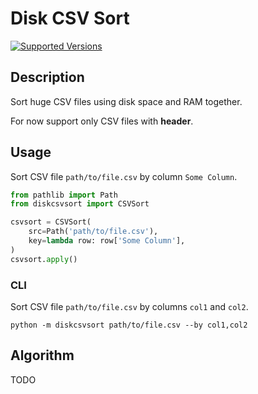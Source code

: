 # Disk CSV Sort

[![Supported Versions](https://img.shields.io/badge/python-3.10%2B-blue)](https://shields.io/)

## Description

Sort huge CSV files using disk space and RAM together.

For now support only CSV files with **header**.

## Usage

Sort CSV file `path/to/file.csv` by column `Some Column`.

```python
from pathlib import Path
from diskcsvsort import CSVSort

csvsort = CSVSort(
    src=Path('path/to/file.csv'),
    key=lambda row: row['Some Column'],
)
csvsort.apply()

```

### CLI
Sort CSV file `path/to/file.csv` by columns `col1` and `col2`.

    python -m diskcsvsort path/to/file.csv --by col1,col2


## Algorithm
TODO
